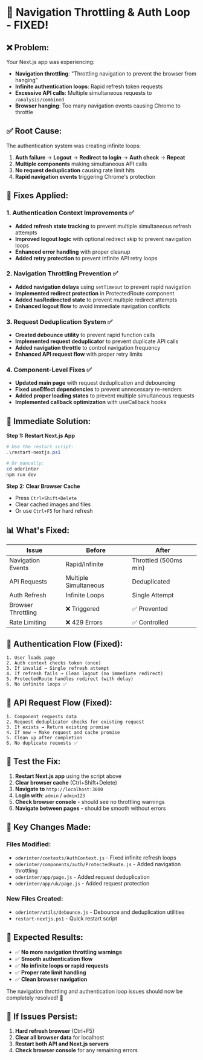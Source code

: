 # 🚨 Navigation Throttling & Auth Loop - FIXED!

## ❌ **Problem:**
Your Next.js app was experiencing:
- **Navigation throttling**: "Throttling navigation to prevent the browser from hanging"
- **Infinite authentication loops**: Rapid refresh token requests
- **Excessive API calls**: Multiple simultaneous requests to `/analysis/combined`
- **Browser hanging**: Too many navigation events causing Chrome to throttle

## ✅ **Root Cause:**
The authentication system was creating infinite loops:
1. **Auth failure** → **Logout** → **Redirect to login** → **Auth check** → **Repeat**
2. **Multiple components** making simultaneous API calls
3. **No request deduplication** causing rate limit hits
4. **Rapid navigation events** triggering Chrome's protection

## 🔧 **Fixes Applied:**

### 1. **Authentication Context Improvements** ✅
- **Added refresh state tracking** to prevent multiple simultaneous refresh attempts
- **Improved logout logic** with optional redirect skip to prevent navigation loops
- **Enhanced error handling** with proper cleanup
- **Added retry protection** to prevent infinite API retry loops

### 2. **Navigation Throttling Prevention** ✅
- **Added navigation delays** using `setTimeout` to prevent rapid navigation
- **Implemented redirect protection** in ProtectedRoute component
- **Added hasRedirected state** to prevent multiple redirect attempts
- **Enhanced logout flow** to avoid immediate navigation conflicts

### 3. **Request Deduplication System** ✅
- **Created debounce utility** to prevent rapid function calls
- **Implemented request deduplicator** to prevent duplicate API calls
- **Added navigation throttle** to control navigation frequency
- **Enhanced API request flow** with proper retry limits

### 4. **Component-Level Fixes** ✅
- **Updated main page** with request deduplication and debouncing
- **Fixed useEffect dependencies** to prevent unnecessary re-renders
- **Added proper loading states** to prevent multiple simultaneous requests
- **Implemented callback optimization** with useCallback hooks

## 🚀 **Immediate Solution:**

**Step 1: Restart Next.js App**
```powershell
# Use the restart script:
.\restart-nextjs.ps1

# Or manually:
cd oderinter
npm run dev
```

**Step 2: Clear Browser Cache**
- Press `Ctrl+Shift+Delete`
- Clear cached images and files
- Or use `Ctrl+F5` for hard refresh

## 📊 **What's Fixed:**

| Issue | Before | After |
|-------|--------|-------|
| Navigation Events | Rapid/Infinite | Throttled (500ms min) |
| API Requests | Multiple Simultaneous | Deduplicated |
| Auth Refresh | Infinite Loops | Single Attempt |
| Browser Throttling | ❌ Triggered | ✅ Prevented |
| Rate Limiting | ❌ 429 Errors | ✅ Controlled |

## 🔐 **Authentication Flow (Fixed):**

```
1. User loads page
2. Auth context checks token (once)
3. If invalid → Single refresh attempt
4. If refresh fails → Clean logout (no immediate redirect)
5. ProtectedRoute handles redirect (with delay)
6. No infinite loops ✅
```

## 📱 **API Request Flow (Fixed):**

```
1. Component requests data
2. Request deduplicator checks for existing request
3. If exists → Return existing promise
4. If new → Make request and cache promise
5. Clean up after completion
6. No duplicate requests ✅
```

## 🧪 **Test the Fix:**

1. **Restart Next.js app** using the script above
2. **Clear browser cache** (Ctrl+Shift+Delete)
3. **Navigate to** `http://localhost:3000`
4. **Login with**: `admin` / `admin123`
5. **Check browser console** - should see no throttling warnings
6. **Navigate between pages** - should be smooth without errors

## 📝 **Key Changes Made:**

### Files Modified:
- `oderinter/contexts/AuthContext.js` - Fixed infinite refresh loops
- `oderinter/components/auth/ProtectedRoute.js` - Added navigation throttling
- `oderinter/app/page.js` - Added request deduplication
- `oderinter/app/uk/page.js` - Added request protection

### New Files Created:
- `oderinter/utils/debounce.js` - Debounce and deduplication utilities
- `restart-nextjs.ps1` - Quick restart script

## 🎯 **Expected Results:**
- ✅ **No more navigation throttling warnings**
- ✅ **Smooth authentication flow**
- ✅ **No infinite loops or rapid requests**
- ✅ **Proper rate limit handling**
- ✅ **Clean browser navigation**

The navigation throttling and authentication loop issues should now be completely resolved! 🎉

## 🔄 **If Issues Persist:**
1. **Hard refresh browser** (Ctrl+F5)
2. **Clear all browser data** for localhost
3. **Restart both API and Next.js servers**
4. **Check browser console** for any remaining errors
